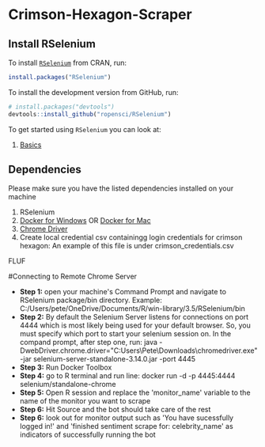 # Crimson-Hexagon-Scraper

## Install RSelenium
To install [`RSelenium`](https://cran.r-project.org/web/packages/RSelenium/RSelenium.pdf) from CRAN, run:

```R
install.packages("RSelenium")
```

To install the development version from GitHub, run:

```R
# install.packages("devtools")
devtools::install_github("ropensci/RSelenium")
```
To get started using `RSelenium` you can look at:
1. [Basics](http://ropensci.github.io/RSelenium/articles/basics.html)

## Dependencies
Please make sure you have the listed dependencies installed on your machine
1. RSelenium
1. [Docker for Windows](https://docs.docker.com/docker-for-windows/install/) OR [Docker for Mac](https://docs.docker.com/docker-for-mac/install/)
1. [Chrome Driver](http://chromedriver.chromium.org/downloads)
1. Create local credential csv containingg login credentials for crimson hexagon: An example of this file is under crimson_credentials.csv

FLUF

#Connecting to Remote Chrome Server
* **Step 1:** open your machine's Command Prompt and navigate to RSelenium package/bin directory. Example: C:/Users/pete/OneDrive/Documents/R/win-library/3.5/RSelenium/bin
* **Step 2:** By default the Selenium Server listens for connections on port 4444 which is most likely being used for your default browser. So, you must specify which port to start your selenium session on. In the compand prompt, after step one, run: 
java -DwebDriver.chrome.driver="C:Users\Pete\Downloads\chromedriver.exe" -jar selenium-server-standalone-3.14.0.jar -port 4445
* **Step 3:** Run Docker Toolbox
* **Step 4:** go to R terminal and run line: docker run -d -p 4445:4444 selenium/standalone-chrome
* **Step 5:** Open R session and replace the 'monitor_name' variable to the name of the monitor you want to scrape
* **Step 6:** Hit Source and the bot should take care of the rest
* **Step 6:** look out for monitor output such as 'You have sucessfully logged in!' and 'finished sentiment scrape for:  celebrity_name' as indicators of successfully running the bot
